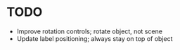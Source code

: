 # TODO

- Improve rotation controls; rotate object, not scene
- Update label positioning; always stay on top of object
